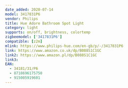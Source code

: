 ```yaml
---
date_added: 2020-07-14
model: 3417831P6
vendor: Philips
title: Hue Adore Bathroom Spot Light
category: light
supports: on/off, brightness, colortemp
zigbeemodel: ['3417831P6']
compatible: [z2m]
mlink: https://www.philips-hue.com/en-gb/p/-/3417831P6
link: https://www.amazon.co.uk/dp/B088S1C1GC
link2: https://www.amazon.pl/dp/B088S1C1GC
link3: 
EAN: 
  - 34181/31/P6
  - 8718696175750
  - 915005919601
---
```

